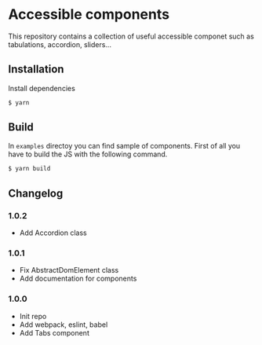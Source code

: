 # Accessible components

This repository contains a collection of useful accessible componet such as tabulations, accordion, sliders...

## Installation

Install dependencies
```bash
$ yarn
```

## Build

In `examples` directoy you can find sample of components. First of all you have to build the JS with the following command.
```bash
$ yarn build
```

## Changelog

### 1.0.2
- Add Accordion class

### 1.0.1
- Fix AbstractDomElement class
- Add documentation for components

### 1.0.0
- Init repo
- Add webpack, eslint, babel
- Add Tabs component
